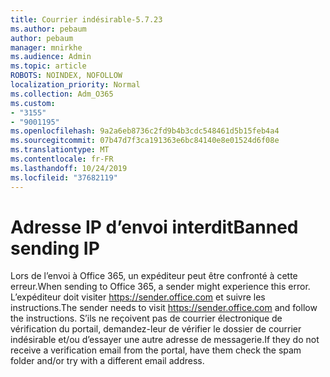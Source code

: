 ```yaml
---
title: Courrier indésirable-5.7.23
ms.author: pebaum
author: pebaum
manager: mnirkhe
ms.audience: Admin
ms.topic: article
ROBOTS: NOINDEX, NOFOLLOW
localization_priority: Normal
ms.collection: Adm_O365
ms.custom:
- "3155"
- "9001195"
ms.openlocfilehash: 9a2a6eb8736c2fd9b4b3cdc548461d5b15feb4a4
ms.sourcegitcommit: 07b47d7f3ca191363e6bc84140e8e01524d6f08e
ms.translationtype: MT
ms.contentlocale: fr-FR
ms.lasthandoff: 10/24/2019
ms.locfileid: "37682119"
---
```

# <a name="banned-sending-ip"></a><span data-ttu-id="8f09f-102">Adresse IP d’envoi interdit</span><span class="sxs-lookup"><span data-stu-id="8f09f-102">Banned sending IP</span></span>

<span data-ttu-id="8f09f-103">Lors de l’envoi à Office 365, un expéditeur peut être confronté à cette erreur.</span><span class="sxs-lookup"><span data-stu-id="8f09f-103">When sending to Office 365, a sender might experience this error.</span></span> <span data-ttu-id="8f09f-104">L’expéditeur doit visiter https://sender.office.com et suivre les instructions.</span><span class="sxs-lookup"><span data-stu-id="8f09f-104">The sender needs to visit https://sender.office.com and follow the instructions.</span></span>  <span data-ttu-id="8f09f-105">S’ils ne reçoivent pas de courrier électronique de vérification du portail, demandez-leur de vérifier le dossier de courrier indésirable et/ou d’essayer une autre adresse de messagerie.</span><span class="sxs-lookup"><span data-stu-id="8f09f-105">If they do not receive a verification email from the portal, have them check the spam folder and/or try with a different email address.</span></span>